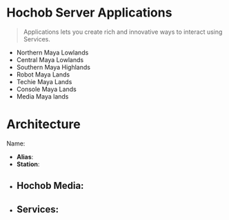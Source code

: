 # Hochob Server Applications

> Applications lets you create rich and innovative ways to interact using Services.

- Northern Maya Lowlands
- Central Maya Lowlands
- Southern Maya Highlands
- Robot Maya Lands
- Techie Maya Lands
- Console Maya Lands
- Media Maya lands

# Architecture

Name:

- __Alias__:
- __Station__:
- __Hochob Media__:
  - 
- __Services__:
  - 

